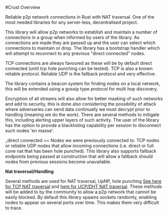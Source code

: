 #Crust Overview

Reliable p2p network connections in Rust with NAT traversal. One of the most needed libraries for any server-less, decentralised project.

[](https://raw.githubusercontent.com/dirvine/crust/master/img/crust-diagram_1024.png)

This library will allow p2p networks to establish and maintain a number of connections in a group when informed by users of the library. As connections are made they are passed up and the user can select which connections to maintain or drop. The library has a bootstrap handler which will attempt to reconnect to any previous "direct connected" nodes.

TCP connections are always favoured as these will be by default direct connected (until tcp hole punching can be tested). TCP is also a known reliable protocol. Reliable UDP is the fallback protocol and very effective.

The library contains a beacon system for finding nodes on a local network, this will be extended using a gossip type protocol for multi hop discovery.

Encryption of all streams will also allow for better masking of such networks and add to security, this is done also considering the possibility of attack where adversaries can send data continually we must decrypt prior to handling (meaning we do the work). There are several methods to mitigate this, including alerting upper layers of such activity. The user of the library has the option to provide a blacklisting capability per session to disconnect such nodes 'en masse'.

_direct connected == Nodes we were previously connected to. TCP nodes or reliable UDP nodes that allow incoming connections (i.e. direct or full cone nat that has been hole punched). This library also supports fallback endpoints being passed at construction that will allow a fallback should nodes from previous sessions become unavailable.

**Nat traversal/Handling**

Several methods are used for NAT traversal, UpNP, hole punching [See here for TCP NAT traversal](http://www.cmlab.csie.ntu.edu.tw/~franklai/NATBT.pdf) and [here for UCP/DHT NAT traversal](http://maidsafe.net/Whitepapers/pdf/DHTbasedNATTraversal.pdf). These methods will be added to by the community to allow a p2p network that cannot be easily blocked. By default this library spawns sockets randomly, enabling nodes to appear on several ports over time. This makes them very difficult to trace.